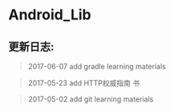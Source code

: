 # Android_Lib

## 更新日志: ##


> 2017-06-07  add gradle learning materials

> 2017-05-23  add HTTP权威指南 书
 
> 2017-05-02  add git learning materials 